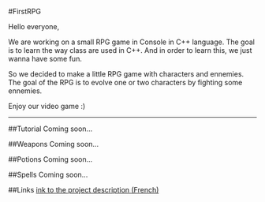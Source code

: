 #FirstRPG

Hello everyone,

We are working on a small RPG game in Console in C++ language.
The goal is to learn the way class are used in C++. And in order to learn this,
we just wanna have some fun.

So we decided to make a little RPG game with characters and ennemies. The goal
of the RPG is to evolve one or two characters by fighting some ennemies.

Enjoy our video game :)

---

##Tutorial
Coming soon...

##Weapons
Coming soon...

##Potions
Coming soon...

##Spells
Coming soon...

##Links
[ink to the project description (French)](http://85.170.182.155:81/decouverte-du-c.html)

